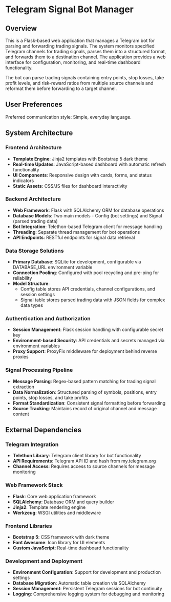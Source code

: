 # Telegram Signal Bot Manager

## Overview

This is a Flask-based web application that manages a Telegram bot for parsing and forwarding trading signals. The system monitors specified Telegram channels for trading signals, parses them into a structured format, and forwards them to a destination channel. The application provides a web interface for configuration, monitoring, and real-time dashboard functionality.

The bot can parse trading signals containing entry points, stop losses, take profit levels, and risk-reward ratios from multiple source channels and reformat them before forwarding to a target channel.

## User Preferences

Preferred communication style: Simple, everyday language.

## System Architecture

### Frontend Architecture
- **Template Engine**: Jinja2 templates with Bootstrap 5 dark theme
- **Real-time Updates**: JavaScript-based dashboard with automatic refresh functionality
- **UI Components**: Responsive design with cards, forms, and status indicators
- **Static Assets**: CSS/JS files for dashboard interactivity

### Backend Architecture
- **Web Framework**: Flask with SQLAlchemy ORM for database operations
- **Database Models**: Two main models - Config (bot settings) and Signal (parsed trading data)
- **Bot Integration**: Telethon-based Telegram client for message handling
- **Threading**: Separate thread management for bot operations
- **API Endpoints**: RESTful endpoints for signal data retrieval

### Data Storage Solutions
- **Primary Database**: SQLite for development, configurable via DATABASE_URL environment variable
- **Connection Pooling**: Configured with pool recycling and pre-ping for reliability
- **Model Structure**: 
  - Config table stores API credentials, channel configurations, and session settings
  - Signal table stores parsed trading data with JSON fields for complex data types

### Authentication and Authorization
- **Session Management**: Flask session handling with configurable secret key
- **Environment-based Security**: API credentials and secrets managed via environment variables
- **Proxy Support**: ProxyFix middleware for deployment behind reverse proxies

### Signal Processing Pipeline
- **Message Parsing**: Regex-based pattern matching for trading signal extraction
- **Data Normalization**: Structured parsing of symbols, positions, entry points, stop losses, and take profits
- **Format Standardization**: Consistent signal formatting before forwarding
- **Source Tracking**: Maintains record of original channel and message content

## External Dependencies

### Telegram Integration
- **Telethon Library**: Telegram client library for bot functionality
- **API Requirements**: Telegram API ID and hash from my.telegram.org
- **Channel Access**: Requires access to source channels for message monitoring

### Web Framework Stack
- **Flask**: Core web application framework
- **SQLAlchemy**: Database ORM and query builder
- **Jinja2**: Template rendering engine
- **Werkzeug**: WSGI utilities and middleware

### Frontend Libraries
- **Bootstrap 5**: CSS framework with dark theme
- **Font Awesome**: Icon library for UI elements
- **Custom JavaScript**: Real-time dashboard functionality

### Development and Deployment
- **Environment Configuration**: Support for development and production settings
- **Database Migration**: Automatic table creation via SQLAlchemy
- **Session Management**: Persistent Telegram sessions for bot continuity
- **Logging**: Comprehensive logging system for debugging and monitoring